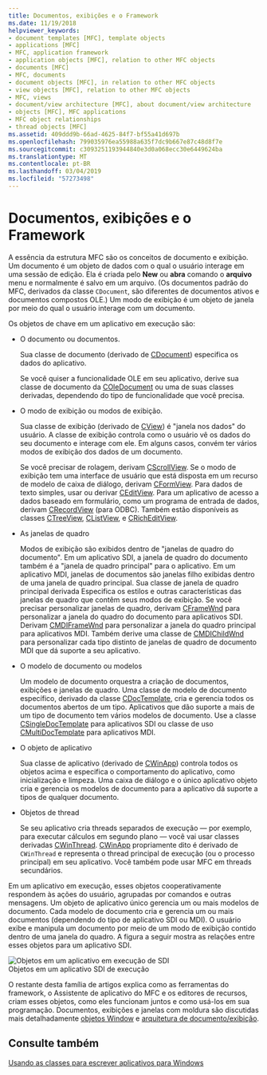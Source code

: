 ```yaml
---
title: Documentos, exibições e o Framework
ms.date: 11/19/2018
helpviewer_keywords:
- document templates [MFC], template objects
- applications [MFC]
- MFC, application framework
- application objects [MFC], relation to other MFC objects
- documents [MFC]
- MFC, documents
- document objects [MFC], in relation to other MFC objects
- view objects [MFC], relation to other MFC objects
- MFC, views
- document/view architecture [MFC], about document/view architecture
- objects [MFC], MFC applications
- MFC object relationships
- thread objects [MFC]
ms.assetid: 409ddd9b-66ad-4625-84f7-bf55a41d697b
ms.openlocfilehash: 799035976ea55988a635f7dc9b667e87c48d8f7e
ms.sourcegitcommit: c3093251193944840e3d0a068ecc30e6449624ba
ms.translationtype: MT
ms.contentlocale: pt-BR
ms.lasthandoff: 03/04/2019
ms.locfileid: "57273498"
---
```

# <a name="documents-views-and-the-framework"></a>Documentos, exibições e o Framework

A essência da estrutura MFC são os conceitos de documento e exibição. Um documento é um objeto de dados com o qual o usuário interage em uma sessão de edição. Ela é criada pelo **New** ou **abra** comando o **arquivo** menu e normalmente é salvo em um arquivo. (Os documentos padrão do MFC, derivados da classe `CDocument`, são diferentes de documentos ativos e documentos compostos OLE.) Um modo de exibição é um objeto de janela por meio do qual o usuário interage com um documento.

Os objetos de chave em um aplicativo em execução são:

- O documento ou documentos.

   Sua classe de documento (derivado de [CDocument](../mfc/reference/cdocument-class.md)) especifica os dados do aplicativo.

   Se você quiser a funcionalidade OLE em seu aplicativo, derive sua classe de documento da [COleDocument](../mfc/reference/coledocument-class.md) ou uma de suas classes derivadas, dependendo do tipo de funcionalidade que você precisa.

- O modo de exibição ou modos de exibição.

   Sua classe de exibição (derivado de [CView](../mfc/reference/cview-class.md)) é "janela nos dados" do usuário. A classe de exibição controla como o usuário vê os dados do seu documento e interage com ele. Em alguns casos, convém ter vários modos de exibição dos dados de um documento.

   Se você precisar de rolagem, derivam [CScrollView](../mfc/reference/cscrollview-class.md). Se o modo de exibição tem uma interface de usuário que está disposta em um recurso de modelo de caixa de diálogo, derivam [CFormView](../mfc/reference/cformview-class.md). Para dados de texto simples, usar ou derivar [CEditView](../mfc/reference/ceditview-class.md). Para um aplicativo de acesso a dados baseado em formulário, como um programa de entrada de dados, derivam [CRecordView](../mfc/reference/crecordview-class.md) (para ODBC). Também estão disponíveis as classes [CTreeView](../mfc/reference/ctreeview-class.md), [CListView](../mfc/reference/clistview-class.md), e [CRichEditView](../mfc/reference/cricheditview-class.md).

- As janelas de quadro

   Modos de exibição são exibidos dentro de "janelas de quadro do documento". Em um aplicativo SDI, a janela de quadro do documento também é a "janela de quadro principal" para o aplicativo. Em um aplicativo MDI, janelas de documentos são janelas filho exibidas dentro de uma janela de quadro principal. Sua classe de janela de quadro principal derivada Especifica os estilos e outras características das janelas de quadro que contêm seus modos de exibição. Se você precisar personalizar janelas de quadro, derivam [CFrameWnd](../mfc/reference/cframewnd-class.md) para personalizar a janela do quadro do documento para aplicativos SDI. Derivam [CMDIFrameWnd](../mfc/reference/cmdiframewnd-class.md) para personalizar a janela do quadro principal para aplicativos MDI. Também derive uma classe de [CMDIChildWnd](../mfc/reference/cmdichildwnd-class.md) para personalizar cada tipo distinto de janelas de quadro de documento MDI que dá suporte a seu aplicativo.

- O modelo de documento ou modelos

   Um modelo de documento orquestra a criação de documentos, exibições e janelas de quadro. Uma classe de modelo de documento específico, derivado da classe [CDocTemplate](../mfc/reference/cdoctemplate-class.md), cria e gerencia todos os documentos abertos de um tipo. Aplicativos que dão suporte a mais de um tipo de documento tem vários modelos de documento. Use a classe [CSingleDocTemplate](../mfc/reference/csingledoctemplate-class.md) para aplicativos SDI ou classe de uso [CMultiDocTemplate](../mfc/reference/cmultidoctemplate-class.md) para aplicativos MDI.

- O objeto de aplicativo

   Sua classe de aplicativo (derivado de [CWinApp](../mfc/reference/cwinapp-class.md)) controla todos os objetos acima e especifica o comportamento do aplicativo, como inicialização e limpeza. Uma caixa de diálogo e o único aplicativo objeto cria e gerencia os modelos de documento para a aplicativo dá suporte a tipos de qualquer documento.

- Objetos de thread

   Se seu aplicativo cria threads separados de execução — por exemplo, para executar cálculos em segundo plano — você vai usar classes derivadas [CWinThread](../mfc/reference/cwinthread-class.md). [CWinApp](../mfc/reference/cwinapp-class.md) propriamente dito é derivado de `CWinThread` e representa o thread principal de execução (ou o processo principal) em seu aplicativo. Você também pode usar MFC em threads secundários.

Em um aplicativo em execução, esses objetos cooperativamente respondem às ações do usuário, agrupadas por comandos e outras mensagens. Um objeto de aplicativo único gerencia um ou mais modelos de documento. Cada modelo de documento cria e gerencia um ou mais documentos (dependendo do tipo de aplicativo SDI ou MDI). O usuário exibe e manipula um documento por meio de um modo de exibição contido dentro de uma janela do quadro. A figura a seguir mostra as relações entre esses objetos para um aplicativo SDI.

![Objetos em um aplicativo em execução de SDI](../mfc/media/vc386v1.gif "objetos em um aplicativo SDI em execução") <br/>
Objetos em um aplicativo SDI de execução

O restante desta família de artigos explica como as ferramentas do framework, o Assistente de aplicativo do MFC e os editores de recursos, criam esses objetos, como eles funcionam juntos e como usá-los em sua programação. Documentos, exibições e janelas com moldura são discutidas mais detalhadamente [objetos Window](../mfc/window-objects.md) e [arquitetura de documento/exibição](../mfc/document-view-architecture.md).

## <a name="see-also"></a>Consulte também

[Usando as classes para escrever aplicativos para Windows](../mfc/using-the-classes-to-write-applications-for-windows.md)
